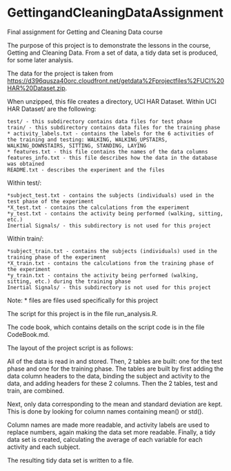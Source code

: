 # GettingandCleaningDataAssignment
Final assignment for Getting and Cleaning Data course

The purpose of this project is to demonstrate the lessons in the course, Getting and Cleaning Data.  From a set of data, a tidy data set is produced, for some later analysis.

The data for the project is taken from https://d396qusza40orc.cloudfront.net/getdata%2Fprojectfiles%2FUCI%20HAR%20Dataset.zip.

When unzipped, this file creates a directory, UCI HAR Dataset.  Within UCI HAR Dataset/ are the following:

	test/ - this subdirectory contains data files for test phase
	train/ - this subdirectory contains data files for the training phase
	* activity_labels.txt - contains the labels for the 6 activities of the training and testing: WALKING, WALKING_UPSTAIRS, WALKING_DOWNSTAIRS, SITTING, STANDING, LAYING
	* features.txt - this file contains the names of the data columns
	features_info.txt - this file describes how the data in the database was obtained
	README.txt - describes the experiment and the files

Within test/:

	*subject_test.txt - contains the subjects (individuals) used in the test phase of the experiment
	*X_test.txt - contains the calculations from the experiment
	*y_test.txt - contains the activity being performed (walking, sitting, etc.)
	Inertial Signals/ - this subdirectory is not used for this project
  
Within train/:

	*subject_train.txt - contains the subjects (individuals) used in the training phase of the experiment
	*X_train.txt - contains the calculations from the training phase of the experiment
	*y_train.txt - contains the activity being performed (walking, sitting, etc.) during the training phase
	Inertial Signals/ - this subdirectory is not used for this project

Note: * files are files used specifically for this project

The script for this project is in the file run_analysis.R.

The code book, which contains details on the script code is in the file CodeBook.md.

The layout of the project script is as follows:

All of the data is read in and stored.  Then, 2 tables are built: one for the test phase and one for the training phase.  The tables are built by first adding the data column headers to the data, binding the subject and activity to the data, and adding headers for these 2 columns.  Then the 2 tables, test and train, are combined.  

Next, only data corresponding to the mean and standard deviation are kept.  This is done by looking for column names containing mean() or std().

Column names are made more readable, and activity labels are used to replace numbers, again making the data set more readable.
Finally, a tidy data set is created, calculating the average of each variable for each activity and each subject.  

The resulting tidy data set is written to a file.
